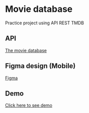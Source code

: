 # Movie database
Practice project using API REST TMDB

## API
[The movie database](https://www.themoviedb.org/)

## Figma design (Mobile)
[Figma](https://www.figma.com/file/5Cz3Y73leBLKYkiMFHyp0t/movie-database-mobile?type=design&node-id=0-1&mode=design&t=2WwjCaz1JLl54CMG-0)

## Demo
[Click here to see demo](https://joseperaltar.github.io/movie-database)

